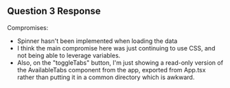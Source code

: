 ## Question 3 Response

Compromises:
* Spinner hasn't been implemented when loading the data
* I think the main compromise here was just continuing to use CSS, and not being able to leverage variables.
* Also, on the "toggleTabs" button, I'm just showing a read-only version of the AvailableTabs component from the app,
exported from App.tsx rather than putting it in a common directory which is awkward.

